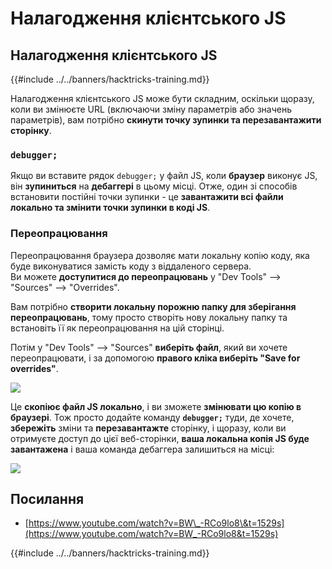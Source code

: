 # Налагодження клієнтського JS

## Налагодження клієнтського JS

{{#include ../../banners/hacktricks-training.md}}

Налагодження клієнтського JS може бути складним, оскільки щоразу, коли ви змінюєте URL (включаючи зміну параметрів або значень параметрів), вам потрібно **скинути точку зупинки та перезавантажити сторінку**.

### `debugger;`

Якщо ви вставите рядок `debugger;` у файл JS, коли **браузер** виконує JS, він **зупиниться** на **дебаггері** в цьому місці. Отже, один зі способів встановити постійні точки зупинки - це **завантажити всі файли локально та змінити точки зупинки в коді JS**.

### Переопрацювання

Переопрацювання браузера дозволяє мати локальну копію коду, яка буде виконуватися замість коду з віддаленого сервера.\
Ви можете **доступитися до переопрацювань** у "Dev Tools" --> "Sources" --> "Overrides".

Вам потрібно **створити локальну порожню папку для зберігання переопрацювань**, тому просто створіть нову локальну папку та встановіть її як переопрацювання на цій сторінці.

Потім у "Dev Tools" --> "Sources" **виберіть файл**, який ви хочете переопрацювати, і за допомогою **правого кліка виберіть "Save for overrides"**.

![](<../../images/image (742).png>)

Це **скопіює файл JS локально**, і ви зможете **змінювати цю копію в браузері**. Тож просто додайте команду **`debugger;`** туди, де хочете, **збережіть** зміни та **перезавантажте** сторінку, і щоразу, коли ви отримуєте доступ до цієї веб-сторінки, **ваша локальна копія JS буде завантажена** і ваша команда дебаггера залишиться на місці:

![](<../../images/image (594).png>)

## Посилання

- [https://www.youtube.com/watch?v=BW\_-RCo9lo8\&t=1529s](https://www.youtube.com/watch?v=BW_-RCo9lo8&t=1529s)

{{#include ../../banners/hacktricks-training.md}}
